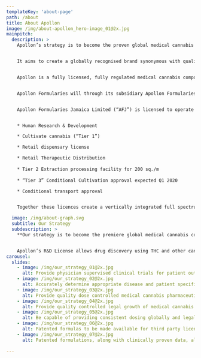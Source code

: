 ```yaml
---
templateKey: 'about-page'
path: /about
title: About Apollon
image: /img/about-apollon_hero-image_01@2x.jpg 
mainpitch:
  description: >
    Apollon’s strategy is to become the proven global medical cannabis company licenced to develop full spectrum formulations based on real life clinical patient data.


    It aims to create a globally recognised brand synonymous with quality, consistent potency on a range of products for a variety of conditions within the medical cannabis space.


    Apollon is a fully licensed, fully regulated medical cannabis company working with full spectrum oils inclusive of THC. The company plans, using its own formulations, to develop medicines for conditions that afflict humans in the modern world.


    Apollon Formularies will through its subsidiary Apollon Formularies Jamaica Ltd (a fully licensed full spectrum medical cannabis company), develop, market, distribute and sell full spectrum (inclusive of THC) products in the legal hemp and medical cannabis industry.  It is currently producing pharmaceutical, neutraceutical and other medical cannabis related products, including 3D printed sublingual, suppositories and capsules. Apollon Formularies was established to advance the current significant commercial opportunities in the legal medical cannabis markets globally.


    Apollon Formularies Jamaica Limited (“AFJ”) is licensed to operate at the Federal level in Jamaica and hold the following licences and approvals:  


    * Human Research & Development

    * Cultivate cannabis (“Tier 1”)

    * Retail dispensary license  

    * Retail Therapeutic Distribution
    
    * Tier 2 Extraction processing facility for 200 sq./m
    
    * “Tier 3” Conditional Cultivation approval expected Q1 2020

    * Conditional transport approval 


    Together these licences create a vertically integrated full spectrum (inclusive of THC) medical cannabis company both in Jamaica and to the international market via legal export from Jamaica to countries where the law allows import of medical cannabis products.

  image: /img/about-graph.svg
  subtitle: Our Strategy
  subdescription: >  
    **Our strategy is to become the premiere global medical cannabis company legally licensed to develop successful personalised clinical treatments utilizing artificial intelligence on clinical trial patient data.**


    Apollon’s R&D License allows drug discovery using THC and other cannabinoids. This allows Apollon to be the rare European listed company conducting human R&D using THC to develop new therapeutics.          
carousel: 
  slides: 
    - image: /img/our_strategy_01@2x.jpg 
      alt: Provide physician supervised clinical trials for patient outcomes validation
    - image: /img/our_strategy_02@2x.jpg
      alt: Accurately determine appropriate disease and patient specific formulations
    - image: /img/our_strategy_03@2x.jpg
      alt: Provide quality dose controlled medical cannabis pharmaceutical production
    - image: /img/our_strategy_04@2x.jpg
      alt: Provide quality controlled legal growth of medical cannabis strains
    - image: /img/our_strategy_05@2x.jpg
      alt: Be capable of providing consistent dosing globally and legally
    - image: /img/our_strategy_06@2x.jpg
      alt: Patented formulas to be made available for third party licensing
    - image: /img/our_strategy_07@2x.jpg 
      alt: Patented formulations, along with clinically proven data, allows for potential partnerships with ‘Big Pharma’                  

---
```

